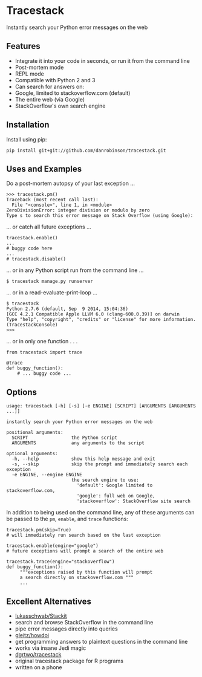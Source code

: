 # Tracestack
Instantly search your Python error messages on the web

## Features

* Integrate it into your code in seconds, or run it from the command line
* Post-mortem mode
* REPL mode
* Compatible with Python 2 and 3
* Can search for answers on:
 * Google, limited to stackoverflow.com (default)
 * The entire web (via Google)
 * StackOverflow's own search engine

## Installation

Install using pip:

    pip install git+git://github.com/danrobinson/tracestack.git

## Uses and Examples

Do a post-mortem autopsy of your last exception ...

    >>> tracestack.pm()
    Traceback (most recent call last):
      File "<console>", line 1, in <module>
    ZeroDivisionError: integer division or modulo by zero
    Type s to search this error message on Stack Overflow (using Google):

... or catch all future exceptions ...

    tracestack.enable()
    ...
    # buggy code here
    ...
    # tracestack.disable()

... or in any Python script run from the command line ...

    $ tracestack manage.py runserver

... or in a read-evaluate-print-loop ... 

    $ tracestack
    Python 2.7.6 (default, Sep  9 2014, 15:04:36) 
    [GCC 4.2.1 Compatible Apple LLVM 6.0 (clang-600.0.39)] on darwin
    Type "help", "copyright", "credits" or "license" for more information.
    (TracestackConsole)
    >>> 

... or in only one function . . .

    from tracestack import trace

    @trace
    def buggy_function():
        # ... buggy code ...

## Options

    usage: tracestack [-h] [-s] [-e ENGINE] [SCRIPT] [ARGUMENTS [ARGUMENTS ...]]
    
    instantly search your Python error messages on the web
    
    positional arguments:
      SCRIPT                the Python script
      ARGUMENTS             any arguments to the script
    
    optional arguments:
      -h, --help            show this help message and exit
      -s, --skip            skip the prompt and immediately search each exception
      -e ENGINE, --engine ENGINE
                            the search engine to use:
                              'default': Google limited to stackoverflow.com, 
                              'google': full web on Google, 
                              'stackoverflow': StackOverflow site search

In addition to being used on the command line, any of these arguments can be passed to the `pm`, `enable`, and `trace` functions:
    
    tracestack.pm(skip=True)
    # will immediately run search based on the last exception

    tracestack.enable(engine="google")
    # future exceptions will prompt a search of the entire web
    
    tracestack.trace(engine="stackoverflow")
    def buggy_function():
         """exceptions raised by this function will prompt 
         a search directly on stackoverflow.com """
         ...

## Excellent Alternatives 

* [lukasschwab/Stackit](https://github.com/lukasschwab/stackit)
 * search and browse StackOverflow in the command line
 * pipe error messages directly into queries
* [gleitz/howdoi](https://github.com/gleitz/howdoi)
 * get programming answers to plaintext questions in the command line
 * works via insane Jedi magic
* [dgrtwo/tracestack](https://github.com/dgrtwo/tracestack)
 * original tracestack package for R programs
 * written on a phone

